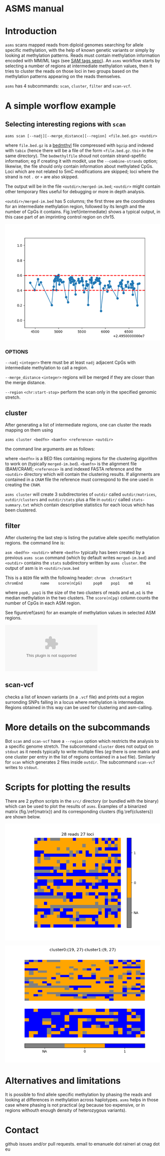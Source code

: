 ASMS manual
===========


# Introduction

`asms` scans mapped reads from diploid genomes  searching for allele specific methylation, 
with the help of known genetic variants or simply by looking at methylation patterns. 
Reads must contain methylation information encoded with MM/ML tags
(see [SAM tags sepc]()).
An `asms` workflow starts by  selecting a number of regions at intermediate methylation values,
then it tries to cluster the reads on those loci in two groups based on the methylation
patterns appearing on the reads themselves.

`asms` has 4 subcommands: `scan`,  `cluster`, `filter` and `scan-vcf`.

# A simple worflow example

## Selecting interesting regions with `scan`

```
asms scan [--nadj][--merge_distance][--region] <file.bed.gz> <outdir>
```

where `file.bed.gz` is a 
[bedmthyl](<https://www.encodeproject.org/data-standards/wgbs/>) 
file compressed with `bgzip`  and indexed with `tabix` (hence there
will be a file of the form `<file.bed.gz.tbi>` in the same directory).
The `bedmethylfile` shoud not contain strand-spefific information; eg
if creating it with modkit, use the `--combine-strands` option; likewise,
the file should only contain information about methylated CpGs.
Loci which are not related to 5mC modifications are skipped; loci where the strand
is not `.` or `+` are also skipped.

The output will be in the file `<outdir>/merged-im.bed`; `<outdir>`
might contain other temporary files useful for debugging or more in depth analysis.

`<outdir>/merged-im.bed` has 5 columns; the first three are the coordinates for 
an intermediate methylation region, followed by its length and the number of CpGs
it contains. Fig.\ref{intermediate} shows a typical output, in this case part of an
imprinting control region on chr15.

![example of output of asms scan: part of the imprinting control region for the SNURF gene.\label{intermediate}](./figures/snurf.png)


### OPTIONS

`--nadj`               `<integer>`           there must be at least `nadj` adjacent CpGs with 
                                                intermediate methylation to call a region.

`--merge_distance`   `<integer>`           regions will be merged if they are closer than
                                               the merge distance.

`--region`             `<chr:start-stop>`     perform the scan only in the specified genomic stretch.      



## cluster

After generating a list of intermediate regions, one can cluster the reads mapping on 
them using

```
asms cluster <bedfn> <bamfn> <reference> <outdir> 
```

the command line arguments are as follows:

where  `<bedfn>`  is a BED files containing regions for the clustering algorithm to work on
(typically `merged-im.bed`). `<bamfn>` is the alignment file (BAM/CRAM);
`<reference>` is and  indexed FASTA reference and 
the `<outdir>`  directory which will contain the clustering results.
If alignments are contained in a `CRAM` file the reference must correspond to the one
used in creating the `CRAM`.

`asms cluster` will create 3 subdirectories of `outdir` called
`outdir/matrices`, `outdir/clusters` and `outdir/stats` 
plus a file in `outdir/` called `stats-summary.txt` which 
contain descriptive statistics for each locus which has been clustered.




## filter

After clustering the last step is listing the putative allele specific methylation regions.
the command line is:

`asm <bedfn> <outdir>` where `<bedfn>` typically has been created by a previous `asms scan` command
(which by default writes `merged-im.bed`) and   `<outdir>` contains the `stats` subdirectory written by
`asms cluster`.
the output of asm is in `<outdir>/asm.bed` 

This is a `BED9` file with the following header:
`chrom  chromStart      chromEnd        name    score(nCpG)     pop0    pop1    m0      m1`

where `pop0, pop1` is the size of the two clusters of reads and `m0,m1` is the median methylation
in the two clusters. The `score(nCpg)` column counts the number of CpGs in each ASM region.


See figure\ref{asm} for an example of methylation values in selected ASM regions.

![Distribution of methylation values in putative ASMs\label{asm}](./figures/asm-density.eps)



## scan-vcf

checks a list of known variants (in a `.vcf` file) and prints out a region surronding
SNPs falling in a locus where methylation is intermediate.
Regions obtained in this way can be used for clustering and asm-calling.


# More details on the subcommands

Bot `scan` and `scan-vcf`  have a `--region` option which restricts the analysis
to a specific genome stretch.
The subcommand `cluster` does not output on `stdout` as it needs typically to write multiple
files (_eg_ there is one matrix and one cluster per entry in the list of regions contained in a `bed` file).
Similarly for `scan` which generates 2 files inside `outdir`.
The subcommand `scan-vcf` writes to `stdout`.



# Scripts for plotting the results

There are 2 python scripts in the `src/` directory (or bundled with the binary) which can be used 
to plot the results of `asms`.
Examples of a binarized matrix (fig.\ref{matrix}) and its corresponding clusters (fig.\ref{clusters}) 
are shown below.

![matrix with binarized methylation data\label{matrix}](./figures/matrix.png) 

![corresponding clusters\label{clusters}](./figures/clusters.png) 


# Alternatives and limitations

It is possible to find allele specific methylation by phasing the reads and looking
at differences in methylation across haplotypes. `asms` helps in those case where phasing
is not practical (_eg_ because too expensive, or in regions withouth enough density of
heterozygous variants).

# Contact

github issues and/or pull requests. email to emanuele dot raineri at cnag dot eu

